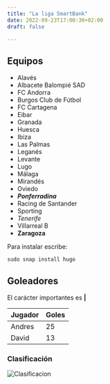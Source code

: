 ```yaml
---
title: "La liga SmartBank"
date: 2022-09-23T17:00:30+02:00
draft: false

---
```






## Equipos

+ Alavés
+ Albacete Balompié SAD
+ FC Andorra
+ Burgos Club de Fútbol
+ FC Cartagena
+ Eibar
+ Granada
+ Huesca
+ Ibiza
+ Las Palmas
+ Leganés
+ Levante
+ Lugo
+ Málaga
+ Mirandés
+ Oviedo
+ *****Ponferradina*****
+ Racing de Santander
+ Sporting
+ *Tenerife*
+ Villarreal B
+ **Zaragoza**

Para instalar escribe:

```shell
sudo snap install hugo
```
## Goleadores

El carácter importantes es **|**

|Jugador |Goles |
|----|----|
|Andres|25|
|David|13|Valor5|

### Clasificación
![Clasificacion](/images/clasificacion.png)